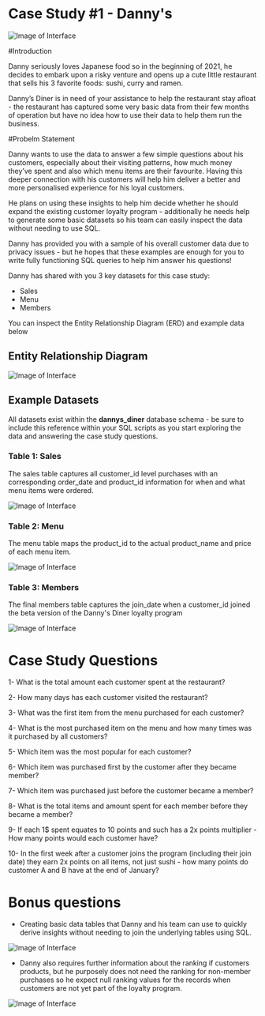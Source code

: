 # Case Study #1 - Danny's

![Image of Interface](https://github.com/mostafasamii/SQL/blob/main/8-weeks-SQL-challenge/Case%20Study%20%231%20-%20Danny's%20Diner/images/1.png )

#Introduction

Danny seriously loves Japanese food so in the beginning of 2021, he decides to embark upon a risky venture and opens up a cute little restaurant that sells his 3 favorite foods: sushi, curry and ramen.

Danny’s Diner is in need of your assistance to help the restaurant stay afloat - the restaurant has captured some very basic data from their few months of operation but have no idea how to use their data to help them run the business.


#Probelm Statement

Danny wants to use the data to answer a few simple questions about his customers, especially about their visiting patterns, how much money they’ve spent and also which menu items are their favourite. Having this deeper connection with his customers will help him deliver a better and more personalised experience for his loyal customers.

He plans on using these insights to help him decide whether he should expand the existing customer loyalty program - additionally he needs help to generate some basic datasets so his team can easily inspect the data without needing to use SQL.

Danny has provided you with a sample of his overall customer data due to privacy issues - but he hopes that these examples are enough for you to write fully functioning SQL queries to help him answer his questions!

Danny has shared with you 3 key datasets for this case study:
* Sales
* Menu
* Members

You can inspect the Entity Relationship Diagram (ERD) and example data below
## Entity Relationship Diagram

![Image of Interface](https://github.com/mostafasamii/SQL/blob/main/8-weeks-SQL-challenge/Case%20Study%20%231%20-%20Danny's%20Diner/images/ERD.PNG)

## Example Datasets
All datasets exist within the **dannys_diner** database schema - be sure to include this reference within your SQL scripts as you start exploring the data and answering the case study questions.


### Table 1: Sales
The sales table captures all customer_id level purchases with an corresponding order_date and product_id information for when and what menu items were ordered.

![Image of Interface](https://github.com/mostafasamii/SQL/blob/main/8-weeks-SQL-challenge/Case%20Study%20%231%20-%20Danny's%20Diner/images/SalesTable.PNG)

### Table 2: Menu

The menu table maps the product_id to the actual product_name and price of each menu item.

![Image of Interface](https://github.com/mostafasamii/SQL/blob/main/8-weeks-SQL-challenge/Case%20Study%20%231%20-%20Danny's%20Diner/images/MenuTable.PNG)

### Table 3: Members
The final members table captures the join_date when a customer_id joined the beta version of the Danny's Diner loyalty program

![Image of Interface](https://github.com/mostafasamii/SQL/blob/main/8-weeks-SQL-challenge/Case%20Study%20%231%20-%20Danny's%20Diner/images/MembersTable.PNG)

# Case Study Questions

1- What is the total amount each customer spent at the restaurant?

2- How many days has each customer visited the restaurant?

3- What was the first item from the menu purchased for each customer?

4- What is the most purchased item on the menu and how many times was it purchased by all customers?

5- Which item was the most popular for each customer?

6- Which item was purchased first by the customer after they became member?

7- Which item was purchased just before the customer became a member?

8- What is the total items and amount spent for each member before they became a member?

9- If each 1$ spent equates to 10 points and such has a 2x points multiplier - How many points would each customer have?

10- In the first week after a customer joins the program (including their join date) they earn 2x points on all items, not just sushi - how many points do customer A and B have at the end of January?


# Bonus questions

* Creating basic data tables that Danny and his team can use to quickly derive insights without needing to join the underlying tables using SQL.

![Image of Interface](https://github.com/mostafasamii/SQL/blob/main/8-weeks-SQL-challenge/Case%20Study%20%231%20-%20Danny's%20Diner/images/bonusquestion_1.PNG)

* Danny also requires further information about the ranking if customers products, but he purposely does not need the ranking for non-member
purchases so he expect null ranking values for the records when customers are not yet part of the loyalty program.

![Image of Interface](https://github.com/mostafasamii/SQL/blob/main/8-weeks-SQL-challenge/Case%20Study%20%231%20-%20Danny's%20Diner/images/bonusquestion_2.PNG)

